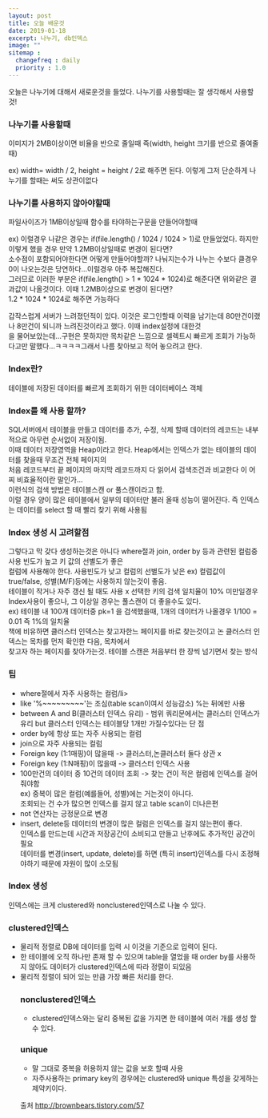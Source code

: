 ```yaml
---
layout: post
title: 오늘 배운것
date: 2019-01-18
excerpt: 나누기, db인덱스
image: ""
sitemap :
  changefreq : daily
  priority : 1.0
---
```




<div>
 <p>
  오늘은 나누기에 대해서 새로운것을 들었다. 나누기를 사용할때는 잘 생각해서 사용할것!
 </p>
 <h3>나누기를 사용할때</h3>
  <p>이미지가 2MB이상이면 비율을 반으로 줄일때 즉(width, height 크기를 반으로 줄여줄때)</p>
  <p>ex) width= width / 2, height = height / 2로 해주면 된다. 이렇게 그저 단순하게 나누기를 할때는 써도 상관이없다</p>
  
 <h3>나누기를 사용하지 않아야할때</h3>
    <p>파일사이즈가 1MB이상일때 함수를 타야하는구문을 만들어야할때</p>
    <p>ex) 이럴경우 나같은 경우는 if(file.length() / 1024 / 1024 > 1)로 만들었었다. 하지만 이렇게 했을 경우 만약 1.2MB이상일때로 변경이 된다면?<br/>
        소수점이 포함되어야한다면 어떻게 만들어야할까? 나눠지는수가 나누는 수보다 클경우 0이 나오는것은 당연하다...이럴경우 아주 복잡해진다.</br>
        그러므로 이러한 부분은 if(file.length() > 1 * 1024 * 1024)로 해준다면 위와같은 결과값이 나올것이다. 이때 1.2MB이상으로 변경이 된다면?<br/>
        1.2 * 1024 * 1024로 해주면 가능하다 
    </p>
    <p>
      갑작스럽게 서버가 느려졌던적이 있다. 이것은 로그인할때 이력을 남기는데 80만건이랬나 8만건이 되니까 느려진것이라고 했다. 이때 index설정에 대한것      <br/>을 물어보았는데...구현은 못하지만 목차같은 느낌으로 셀렉트시 빠르게 조회가 가능하다고만 말했다...ㅋㅋㅋㅋ그래서 나름 찾아보고 적어 놓으려고        한다.
    </p>
    <h3>Index란?</h3>
        <p>
            테이블에 저장된 데이터를 빠르게 조회하기 위한 데이터베이스 객체
        </p>    
    <h3>Index를 왜 사용 할까?</h3>
        <p>
            SQL서버에서 테이블을 만들고 데이터를 추가, 수정, 삭제 할때 데이터의 레코드는 내부적으로 아무런 순서없이 저장이됨.<br/>
            이때 데이터 저장영역을 Heap이라고 한다. Heap에서는 인덱스가 없는 테이블의 데이터를 찾을때 무조건 전체 페이지의<br/>
            처음 레코드부터 끝 페이지의 마지막 레코드까지 다 읽어서 검색조건과 비교한다 이 어찌 비효율적이란 말인가...<br/>
            이런식의 검색 방법은 테이블스캔 or 풀스캔이라고 함.<Br/>
            이럴 경우 양이 많은 테이블에서 일부의 데이터만 불러 올때 성능이 떨어진다. 즉 인덱스는 데이터를 select 할 때 빨리 찾기 위해 사용됨
        </p>
    <h3>Index 생성 시 고려할점</h3>
    <p>
        그렇다고 막 갖다 생성하는것은 아니다 where절과 join, order by 등과 관련된 컬럼중 사용 빈도가 높고 키 값의 선별도가 좋은<Br/>
        컬럼에 사용해야 한다. 사용빈도가 낮고 컬럼의 선별도가 낮은 ex) 컬럼값이 true/false, 성별(M/F)등에는 사용하지 않는것이 좋음.<br/>
        테이블이 작거나 자주 갱신 될 때도 사용 x
        선택한 키의 검색 일치율이 10% 미만일경우 Index사용이 좋으나, 그 이상일 경우는 풀스캔이 더 좋을수도 있다.
        <Br/>
        ex) 테이블 내 100개 데이터중 pk=1 을 검색했을때, 1개의 데이터가 나올경우 1/100 = 0.01 즉 1%의 일치율
        <br/>
        책에 비유하면 클러스터 인덱스는 찾고자한느 페이지를 바로 찾는것이고 논 클러스터 인덱스는 목차를 먼저 확인한 다음, 목차에서<br/>
        찾고자 하는 페이지를 찾아가는것. 테이블 스캔은 처음부터 한 장씩 넘기면서 찾는 방식
    </p>
    <h3>팁</h3>
    <ul>
        <li>where절에서 자주 사용하는 컬럼/li>
        <li>like '%~~~~~~~~~'는 조심(table scan이여서 성능감소) %는 뒤에만 사용</li>
        <li>between A and B(클러스터 인덱스 유리) - 범위 쿼리문에서는 클러스터 인덱스가 유리 but 클러스터 인덱스는 테이블당 1개만 가질수있다는 단           점
        </li>
        <li>order by에 항상 또는 자주 사용되는 컬럼</li>
        <li>join으로 자주 사용되는 컬럼</li>
        <li>Foreign key (1:1매핑)이 많을때 -> 클러스터,논클러스터 둘다 상관 x</li>
        <li>Foreign key (1:N매핑)이 많을때 -> 클러스터 인덱스 사용</li>
        <li>100만건의 데이터 중 10건의 데이터 조회 -> 찾는 건이 적은 컬럼에 인덱스를 걸어줘야함 <br/>
            ex) 중복이 많은 컬럼(예를들어, 성별)에는 거는것이 아니다.<br/>
                조회되는 건 수가 많으면 인덱스를 걸지 않고 table scan이 더나은편
        </li>
        <li>not 연산자는 긍정문으로 변경</li>
        <li>insert, delete등 데이터의 변경이 많은 컬럼은 인덱스를 걸지 않는편이 좋다.
            <br/> 인덱스를 만드는데 시간과 저장공간이 소비되고 만들고 난후에도 추가적인 공간이 필요<br/>
            데이터를 변경(insert, update, delete)를 하면 (특히 insert)인덱스를 다시 조정해야하기 때문에 자원이 많이 소모됨
        </li>
    </ul>
    <h3>Index 생성</h3>
    <p>
        인덱스에는 크게 clustered와 nonclustered인덱스로 나눌 수 있다.
    </p>
    <h3>clustered인덱스</h3>
    <ul>
        <li>물리적 정렬로 DB에 데이터를 입력 시 이것을 기준으로 입력이 된다.</li>
        <li>한 테이블에 오직 하나만 존재 할 수 있으며 table을 열었을 때 order by를 사용하지 않아도 데이터가 clustered인덱스에 따라 정렬이 되있음          </li>
        <li>
            물리적 정렬이 되어 있는 만큼 가장 빠른 처리를 한다.
        </li>
    </li>
    <h3>nonclustered인덱스</h3>
    <ul>
        <li>clustered인덱스와는 달리 중복된 값을 가지면 한 테이블에 여러 개를 생성 할 수 있다.</li>
    </ul>
    <h3>unique</h3>
    <ul>
        <li>말 그대로 중복을 허용하지 않는 값을 보호 할때 사용</li>
        <li>자주사용하는 primary key의 경우에는 clustered와 unique 특성을 갖게하는 제약키이다.</li>
    </ul>
    <p>출처 <a href="http://brownbears.tistory.com/57">http://brownbears.tistory.com/57</a></p>
</div>
